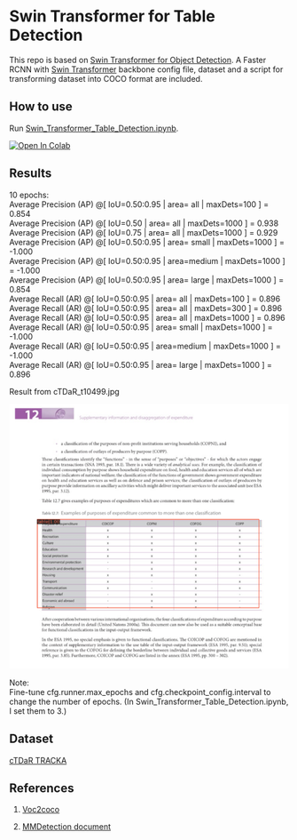 # Swin Transformer for Table Detection

This repo is based on [Swin Transformer for Object Detection](https://github.com/SwinTransformer/Swin-Transformer-Object-Detection). A Faster RCNN with [Swin Transformer](https://arxiv.org/pdf/2103.14030.pdf) backbone config file, dataset and a script for transforming dataset into COCO format are included.

## How to use
Run [Swin\_Transformer\_Table\_Detection.ipynb](https://github.com/tinahhhhh/Table-Detection/blob/master/Swin_Transformer_Table_Detection.ipynb). 

 <a href="https://colab.research.google.com/github/tinahhhhh/Table-Detection/blob/master/Swin_Transformer_Table_Detection.ipynb" target="_parent"><img src="https://colab.research.google.com/assets/colab-badge.svg" alt="Open In Colab"/></a>

## Results

10 epochs:  
Average Precision  (AP) @[ IoU=0.50:0.95 | area=   all | maxDets=100 ] = 0.854  
Average Precision  (AP) @[ IoU=0.50      | area=   all | maxDets=1000 ] = 0.938  
Average Precision  (AP) @[ IoU=0.75      | area=   all | maxDets=1000 ] = 0.929  
Average Precision  (AP) @[ IoU=0.50:0.95 | area= small | maxDets=1000 ] = -1.000  
Average Precision  (AP) @[ IoU=0.50:0.95 | area=medium | maxDets=1000 ] = -1.000  
Average Precision  (AP) @[ IoU=0.50:0.95 | area= large | maxDets=1000 ] = 0.854  
Average Recall     (AR) @[ IoU=0.50:0.95 | area=   all | maxDets=100 ] = 0.896  
Average Recall     (AR) @[ IoU=0.50:0.95 | area=   all | maxDets=300 ] = 0.896  
Average Recall     (AR) @[ IoU=0.50:0.95 | area=   all | maxDets=1000 ] = 0.896  
Average Recall     (AR) @[ IoU=0.50:0.95 | area= small | maxDets=1000 ] = -1.000  
Average Recall     (AR) @[ IoU=0.50:0.95 | area=medium | maxDets=1000 ] = -1.000  
Average Recall     (AR) @[ IoU=0.50:0.95 | area= large | maxDets=1000 ] = 0.896   

Result from cTDaR_t10499.jpg  

<img src="imgs/detection.png"/>  

Note:  
Fine-tune cfg.runner.max\_epochs and cfg.checkpoint\_config.interval to change the number of epochs. (In Swin\_Transformer\_Table\_Detection.ipynb, I set them to 3.)

## Dataset
[cTDaR TRACKA](https://zenodo.org/record/2649217#.YInpcX0zZTZ)

## References
1. [Voc2coco](https://github.com/yukkyo/voc2coco)

2. [MMDetection document](https://mmdetection.readthedocs.io/en/latest/)